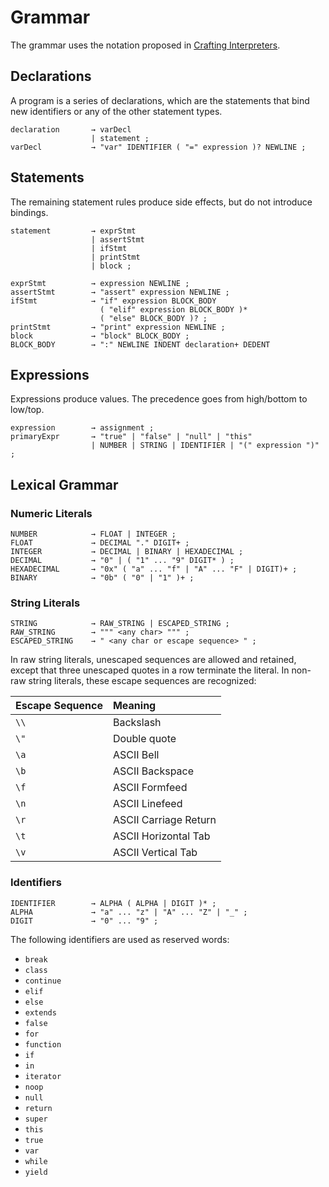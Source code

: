 # Grammar
The grammar uses the notation proposed in [Crafting Interpreters](http://www.craftinginterpreters.com/representing-code.html#enhancing-our-notation).

## Declarations
A program is a series of declarations, which are the statements that bind new identifiers or any of the other statement types.
```
declaration       → varDecl
                  | statement ;
varDecl           → "var" IDENTIFIER ( "=" expression )? NEWLINE ;
```

## Statements
The remaining statement rules produce side effects, but do not introduce bindings.
```
statement         → exprStmt
                  | assertStmt
                  | ifStmt
                  | printStmt
                  | block ;

exprStmt          → expression NEWLINE ;
assertStmt        → "assert" expression NEWLINE ;
ifStmt            → "if" expression BLOCK_BODY
                    ( "elif" expression BLOCK_BODY )*
                    ( "else" BLOCK_BODY )? ;
printStmt         → "print" expression NEWLINE ;
block             → "block" BLOCK_BODY ;
BLOCK_BODY        → ":" NEWLINE INDENT declaration+ DEDENT
```

## Expressions
Expressions produce values. The precedence goes from high/bottom to low/top.
```
expression        → assignment ;
primaryExpr       → "true" | "false" | "null" | "this"
                  | NUMBER | STRING | IDENTIFIER | "(" expression ")" ;
```

## Lexical Grammar

### Numeric Literals
```
NUMBER            → FLOAT | INTEGER ;
FLOAT             → DECIMAL "." DIGIT+ ;
INTEGER           → DECIMAL | BINARY | HEXADECIMAL ;
DECIMAL           → "0" | ( "1" ... "9" DIGIT* ) ;
HEXADECIMAL       → "0x" ( "a" ... "f" | "A" ... "F" | DIGIT)+ ;
BINARY            → "0b" ( "0" | "1" )+ ;
```

### String Literals
```
STRING            → RAW_STRING | ESCAPED_STRING ;
RAW_STRING        → """ <any char> """ ;
ESCAPED_STRING    → " <any char or escape sequence> " ;
```

In raw string literals, unescaped sequences are allowed and retained, except that three unescaped quotes in a row terminate the literal. In non-raw string literals, these escape sequences are recognized:

| Escape Sequence | Meaning               |
|:----------------|:----------------------|
| `\\`            | Backslash             |
| `\"`            | Double quote          |
| `\a`            | ASCII Bell            |
| `\b`            | ASCII Backspace       |
| `\f`            | ASCII Formfeed        |
| `\n`            | ASCII Linefeed        |
| `\r`            | ASCII Carriage Return |
| `\t`            | ASCII Horizontal Tab  |
| `\v`            | ASCII Vertical Tab    |

### Identifiers
```
IDENTIFIER        → ALPHA ( ALPHA | DIGIT )* ;
ALPHA             → "a" ... "z" | "A" ... "Z" | "_" ;
DIGIT             → "0" ... "9" ;
```

The following identifiers are used as reserved words:
- `break`
- `class`
- `continue`
- `elif`
- `else`
- `extends`
- `false`
- `for`
- `function`
- `if`
- `in`
- `iterator`
- `noop`
- `null`
- `return`
- `super`
- `this`
- `true`
- `var`
- `while`
- `yield`
